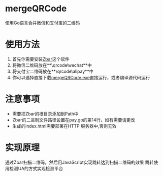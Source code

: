 # mergeQRCode
使用Go语言合并微信和支付宝的二维码
# 使用方法
1. 首先你需要安装[Zbar](http://zbar.sourceforge.net/download.html)这个软件
2. 将微信二维码放在**\qrcode\wechat**中
3. 将支付宝二维码放在**\qrcode\alipay**中
3. 你可以选择直接下载[mergeQRCode.exe]()直接运行，或者编译源代码运行
# 注意事项
- 需要把Zbar的根目录添加到Path中
- Zbar的二进制文件路径设置在pay.go的第14行，如有需要请更改
- 生成的index.html需要部署在HTTP 服务器中,否则无效
# 实现原理
通过Zbar扫描二维码，然后用JavaScript实现跳转达到扫描二维码的效果
跳转使用检测UA的方式实现检测平台
